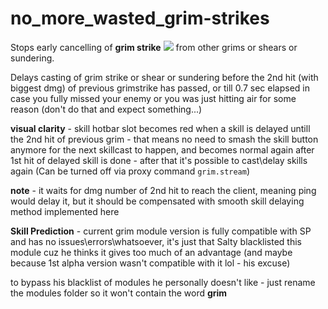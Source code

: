 # no_more_wasted_grim-strikes
Stops early cancelling of **grim strike** <img src=https://image.ibb.co/eFn4gU/Grim_Strike1_1.png> from other grims or shears or sundering.

Delays casting of grim strike or shear or sundering before the 2nd hit (with biggest dmg) of previous grimstrike has passed, or till 0.7 sec elapsed in case you fully missed your enemy or you was just hitting air for some reason (don't do that and expect something...)

**visual clarity** - skill hotbar slot becomes red when a skill is delayed untill the 2nd hit of previous grim - that means no need to smash the skill button anymore for the next skillcast to happen, and becomes normal again after 1st hit of delayed skill is done - after that it's possible to cast\delay skills again
(Can be turned off via proxy command `grim.stream`)

**note** - it waits for dmg number of 2nd hit to reach the client, meaning ping would delay it, but it should be compensated with smooth skill delaying method implemented here

**Skill Prediction** - current grim module version is fully compatible with SP and has no issues\errors\whatsoever, it's just that Salty blacklisted this module cuz he thinks it gives too much of an advantage (and maybe because 1st alpha version wasn't compatible with it lol - his excuse)

to bypass his blacklist of modules he personally doesn't like - just rename the modules folder so it won't contain the word **grim**